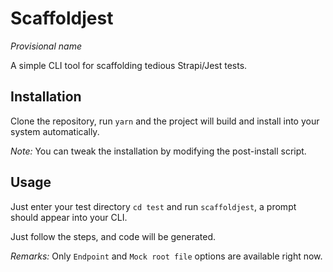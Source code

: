 # Scaffoldjest

_Provisional name_

A simple CLI tool for scaffolding tedious Strapi/Jest tests.

## Installation

Clone the repository, run `yarn` and the project will build and
install into your system automatically.

_Note:_ You can tweak the installation by modifying the post-install
script.

## Usage

Just enter your test directory `cd test` and run `scaffoldjest`, a
prompt should appear into your CLI.

Just follow the steps, and code will be generated.

_Remarks:_ Only `Endpoint` and `Mock root file` options are available
right now.
